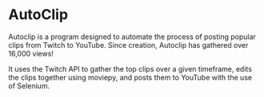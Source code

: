 # AutoClip
Autoclip is a program designed to automate the process of posting popular clips from Twitch to YouTube. Since creation, Autoclip has gathered over 16,000 views!

It uses the Twitch API to gather the top clips over a given timeframe, edits the clips together using moviepy, and posts them to YouTube with the use of Selenium.
